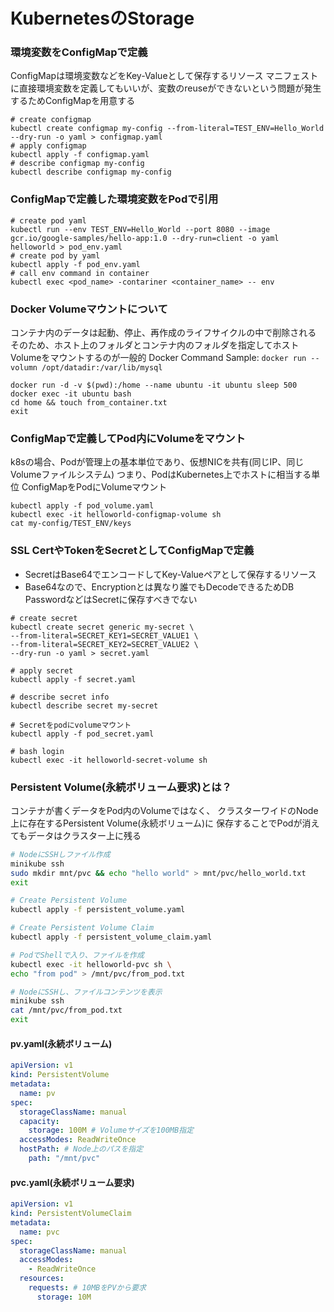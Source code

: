 # KubernetesのStorage

### 環境変数をConfigMapで定義
ConfigMapは環境変数などをKey-Valueとして保存するリソース
マニフェストに直接環境変数を定義してもいいが、変数のreuseができないという問題が発生するためConfigMapを用意する
```
# create configmap
kubectl create configmap my-config --from-literal=TEST_ENV=Hello_World --dry-run -o yaml > configmap.yaml
# apply configmap
kubectl apply -f configmap.yaml
# describe configmap my-config
kubectl describe configmap my-config
```

### ConfigMapで定義した環境変数をPodで引用
```
# create pod yaml
kubectl run --env TEST_ENV=Hello_World --port 8080 --image gcr.io/google-samples/hello-app:1.0 --dry-run=client -o yaml helloworld > pod_env.yaml 
# create pod by yaml
kubectl apply -f pod_env.yaml
# call env command in container
kubectl exec <pod_name> -contariner <container_name> -- env
```

### Docker Volumeマウントについて
コンテナ内のデータは起動、停止、再作成のライフサイクルの中で削除される
そのため、ホスト上のフォルダとコンテナ内のフォルダを指定してホストVolumeをマウントするのが一般的
Docker Command Sample: `docker run --volumn /opt/datadir:/var/lib/mysql` 

```
docker run -d -v $(pwd):/home --name ubuntu -it ubuntu sleep 500
docker exec -it ubuntu bash
cd home && touch from_container.txt
exit
```

### ConfigMapで定義してPod内にVolumeをマウント
k8sの場合、Podが管理上の基本単位であり、仮想NICを共有(同じIP、同じVolumeファイルシステム)
つまり、PodはKubernetes上でホストに相当する単位
ConfigMapをPodにVolumeマウント

```
kubectl apply -f pod_volume.yaml
kubectl exec -it helloworld-configmap-volume sh
cat my-config/TEST_ENV/keys
```

### SSL CertやTokenをSecretとしてConfigMapで定義
- SecretはBase64でエンコードしてKey-Valueペアとして保存するリソース
- Base64なので、Encryptionとは異なり誰でもDecodeできるためDB PasswordなどはSecretに保存すべきでない

```
# create secret
kubectl create secret generic my-secret \
--from-literal=SECRET_KEY1=SECRET_VALUE1 \
--from-literal=SECRET_KEY2=SECRET_VALUE2 \
--dry-run -o yaml > secret.yaml

# apply secret
kubectl apply -f secret.yaml

# describe secret info
kubectl describe secret my-secret

# Secretをpodにvolumeマウント
kubectl apply -f pod_secret.yaml

# bash login
kubectl exec -it helloworld-secret-volume sh
```

### Persistent Volume(永続ボリューム要求)とは？
コンテナが書くデータをPod内のVolumeではなく、
クラスターワイドのNode上に存在するPersistent Volume(永続ボリューム)に
保存することでPodが消えてもデータはクラスター上に残る

```bash
# NodeにSSHしファイル作成
minikube ssh 
sudo mkdir mnt/pvc && echo "hello world" > mnt/pvc/hello_world.txt
exit

# Create Persistent Volume
kubectl apply -f persistent_volume.yaml

# Create Persistent Volume Claim
kubectl apply -f persistent_volume_claim.yaml

# PodでShellで入り、ファイルを作成
kubectl exec -it helloworld-pvc sh \ 
echo "from pod" > /mnt/pvc/from_pod.txt

# NodeにSSHし、ファイルコンテンツを表示
minikube ssh
cat /mnt/pvc/from_pod.txt
exit
```

#### pv.yaml(永続ボリューム)
```yaml
apiVersion: v1
kind: PersistentVolume
metadata:
  name: pv
spec:
  storageClassName: manual
  capacity:
    storage: 100M # Volumeサイズを100MB指定
  accessModes: ReadWriteOnce
  hostPath: # Node上のパスを指定
    path: "/mnt/pvc"
```

#### pvc.yaml(永続ボリューム要求)
```yaml
apiVersion: v1
kind: PersistentVolumeClaim
metadata:
  name: pvc
spec:
  storageClassName: manual
  accessModes:
    - ReadWriteOnce
  resources:
    requests: # 10MBをPVから要求
      storage: 10M
```

